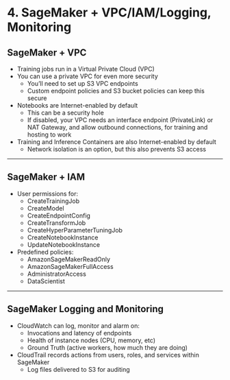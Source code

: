 # 4. SageMaker + VPC/IAM/Logging, Monitoring

## SageMaker + VPC

- Training jobs run in a Virtual Private Cloud (VPC)
- You can use a private VPC for even more security
    - You’ll need to set up S3 VPC endpoints
    - Custom endpoint policies and S3 bucket policies can keep this secure
- Notebooks are Internet-enabled by default
    - This can be a security hole
    - If disabled, your VPC needs an interface endpoint (PrivateLink) or NAT Gateway, and allow  outbound connections, for training and hosting to work
- Training and Inference Containers are also Internet-enabled by default
    - Network isolation is an option, but this also prevents S3 access

---

## SageMaker + IAM

- User permissions for:
    - CreateTrainingJob
    - CreateModel
    - CreateEndpointConfig
    - CreateTransformJob
    - CreateHyperParameterTuningJob
    - CreateNotebookInstance
    - UpdateNotebookInstance
- Predefined policies:
    - AmazonSageMakerReadOnly
    - AmazonSageMakerFullAccess
    - AdministratorAccess
    - DataScientist

---

## SageMaker Logging and Monitoring

- CloudWatch can log, monitor and alarm on:
    - Invocations and latency of endpoints
    - Health of instance nodes (CPU, memory, etc)
    - Ground Truth (active workers, how much they are doing)
- CloudTrail records actions from users, roles, and services within SageMaker
    - Log files delivered to S3 for auditing
